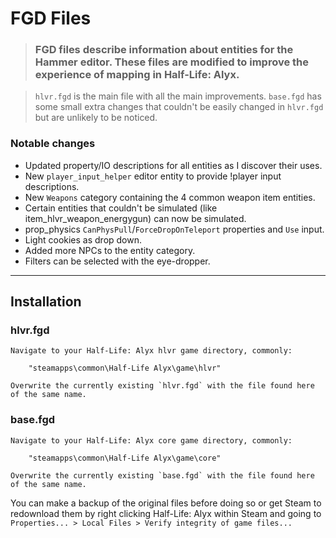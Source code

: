 # FGD Files

> ### FGD files describe information about entities for the Hammer editor. These files are modified to improve the experience of mapping in Half-Life: Alyx.

> `hlvr.fgd` is the main file with all the main improvements. `base.fgd` has some small extra changes that couldn't be easily changed in `hlvr.fgd` but are unlikely to be noticed.

### Notable changes

* Updated property/IO descriptions for all entities as I discover their uses.
* New `player_input_helper` editor entity to provide !player input descriptions.
* New `Weapons` category containing the 4 common weapon item entities.
* Certain entities that couldn't be simulated (like item_hlvr_weapon_energygun) can now be simulated.
* prop_physics `CanPhysPull`/`ForceDropOnTeleport` properties and `Use` input.
* Light cookies as drop down.
* Added more NPCs to the entity category.
* Filters can be selected with the eye-dropper.

---

## Installation

### hlvr.fgd
    Navigate to your Half-Life: Alyx hlvr game directory, commonly:
        
        "steamapps\common\Half-Life Alyx\game\hlvr"
    
    Overwrite the currently existing `hlvr.fgd` with the file found here of the same name.

### base.fgd
    Navigate to your Half-Life: Alyx core game directory, commonly:
    
        "steamapps\common\Half-Life Alyx\game\core"
    
    Overwrite the currently existing `base.fgd` with the file found here of the same name.

You can make a backup of the original files before doing so or get Steam to redownload them by right clicking Half-Life: Alyx within Steam and going to `Properties... > Local Files > Verify integrity of game files...`